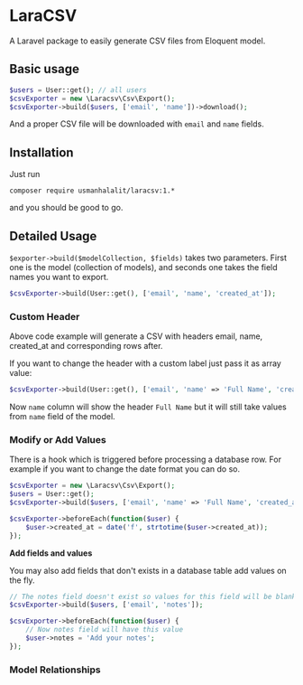 # LaraCSV

A Laravel package to easily generate CSV files from Eloquent model.

## Basic usage

```php
$users = User::get(); // all users
$csvExporter = new \Laracsv\Csv\Export();
$csvExporter->build($users, ['email', 'name'])->download();
```

And a proper CSV file will be downloaded with `email` and `name` fields.

## Installation

Just run

```
composer require usmanhalalit/laracsv:1.*
```
and you should be good to go.

## Detailed Usage

`$exporter->build($modelCollection, $fields)` takes two parameters. 
First one is the model (collection of models), and seconds one takes the field names
 you want to export.

```php
$csvExporter->build(User::get(), ['email', 'name', 'created_at']);
```

### Custom Header

Above code example will generate a CSV with headers email, name, created_at and corresponding rows after.

If you want to change the header with a custom label just pass it as array value:
```php
$csvExporter->build(User::get(), ['email', 'name' => 'Full Name', 'created_at' => 'Joined']);
```

Now `name` column will show the header `Full Name` but it will still take 
values from `name` field of the model. 

### Modify or Add Values

There is a hook which is triggered before processing a database row.
  For example if you want to change the date format you can do so.
```php
$csvExporter = new \Laracsv\Csv\Export();
$users = User::get();
$csvExporter->build($users, ['email', 'name' => 'Full Name', 'created_at' => 'Joined']);

$csvExporter->beforeEach(function($user) {
    $user->created_at = date('f', strtotime($user->created_at)); 
});
```

**Add fields and values**

You may also add fields that don't exists in a database table add values on the fly. 

```php
// The notes field doesn't exist so values for this field will be blank by default 
$csvExporter->build($users, ['email', 'notes']);

$csvExporter->beforeEach(function($user) {
    // Now notes field will have this value
    $user->notes = 'Add your notes'; 
});
```

### Model Relationships

